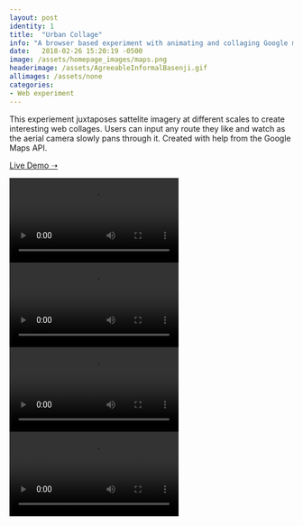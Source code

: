```yaml
---
layout: post
identity: 1
title:  "Urban Collage"
info: "A browser based experiment with animating and collaging Google maps."
date:   2018-02-26 15:20:19 -0500
image: /assets/homepage_images/maps.png
headerimage: /assets/AgreeableInformalBasenji.gif
allimages: /assets/none
categories:
- Web experiment 
---
```


This experiement juxtaposes sattelite imagery at different scales to create interesting web collages. Users can input any route they like and watch as the aerial camera slowly pans through it. Created with help from the Google Maps API. 

<a href="https://formlabs.com/blog/parametric-design-customized-conference-swag/" target="_blank" class="bigbutton">Live Demo ➝</a>

<div>
  <video autoPlay loop>
    <source src="/assets/video/maps/1.mp4" type="video/mp4"/>
  </video>
</div>

<div>
  <video autoPlay loop>
    <source src="/assets/video/maps/tes.mp4" type="video/mp4"/>
  </video>
</div>

<div>
  <video autoPlay loop>
    <source src="/assets/video/maps/3.mp4" type="video/mp4"/>
  </video>
</div>

<div>
  <video autoPlay loop>
    <source src="/assets/video/maps/bes.mp4" type="video/mp4"/>
  </video>
</div>





